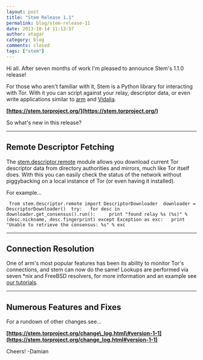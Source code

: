 ```yaml
---
layout: post
title: "Stem Release 1.1"
permalink: blog/stem-release-11
date: 2013-10-14 11:13:57
author: atagar
category: blog
comments: closed
tags: ["stem"]
---
```


Hi all. After seven months of work I'm pleased to announce Stem's 1.1.0 release!

For those who aren't familiar with it, Stem is a Python library for interacting with Tor. With it you can script against your relay, descriptor data, or even write applications similar to [arm](https://www.atagar.com/arm/) and [Vidalia](https://www.torproject.org/projects/vidalia.html.en).

**[https://stem.torproject.org/](https://stem.torproject.org/)**

So what's new in this release?

* * * * *

Remote Descriptor Fetching
--------------------------

The [stem.descriptor.remote](https://stem.torproject.org/api/descriptor/remote.html) module allows you download current Tor descriptor data from directory authorities and mirrors, much like Tor itself does. With this you can easily check the status of the network without piggybacking on a local instance of Tor (or even having it installed).

For example...

     from stem.descriptor.remote import DescriptorDownloader  downloader = DescriptorDownloader()  try:   for desc in downloader.get_consensus().run():     print "found relay %s (%s)" % (desc.nickname, desc.fingerprint) except Exception as exc:   print "Unable to retrieve the consensus: %s" % exc 

  

* * * * *

Connection Resolution
---------------------

One of arm's most popular features has been its ability to monitor Tor's connections, and stem can now do the same! Lookups are performed via seven \*nix and FreeBSD resolvers, for more information and an example see [our tutorials](https://stem.torproject.org/tutorials/east_of_the_sun.html#connection-resolution).

* * * * *

Numerous Features and Fixes
---------------------------

For a rundown of other changes see...

**[https://stem.torproject.org/change\_log.html\#version-1-1](https://stem.torproject.org/change_log.html#version-1-1)**

Cheers! -Damian
